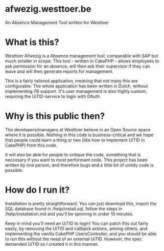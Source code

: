 afwezig.westtoer.be
===================

An Absence Management Tool written for Westtoer

What is this?
=============

Westtoer Afwezig is a Absence management tool, comparable with SAP but much smaller in scope. This tool - written in CakePHP - allows employees to ask permission for an absence, will then ask their supervisor if they can leave and will then generate reports for management.

This is a fairly tailored application, meaning that not many this are configurable. The whole application has been written in Dutch, without implementing i18 support. It's user management is also highly custom, requiring the UiTID-service to login with OAuth.

Why is this public then?
========================

The developers/managers at Westtoer believe in an Open Source space where it is possible. Nothing in this code is business-critical and we hope that people could learn a thing or two (like how to implement UiTID in CakePHP) from this code. 

It will also be able for people to critique the code, something that is neccesary if you want to most performant code. This project has been written by one person, and therefore bugs and a little bit of untidy code is possible.

How do I run it?
================

Installation is pretty straightforward. You can just download this, import the SQL database found in /help/install.sql, follow the steps in /help/installation.md and you'll be spinning in under 10 minutes. 

Keep in mind you'll need an UiTID to login! You can patch this out fairly easily, by removing the UiTID and callback actions, among others, and implementing the vanilla CakePHP UsersController, and you should be able to run this without the need of an external UiTID. However, the spec demanded UiTID so I created it in this manner.



